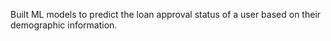 
Built ML models to predict the loan approval status of a user based on their demographic information.
